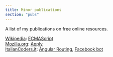 ```yaml
---
title: Minor publications
section: "pubs"
---
```


A list of my publications on free online resources.

[Wikipedia](https://it.wikipedia.org/wiki/Utente:Giacomocerquone): [ECMAScript](https://it.wikipedia.org/wiki/ECMAScript)<br />
[Mozilla.org](https://developer.mozilla.org/it/profiles/giacomocerquone): [Apply](https://developer.mozilla.org/it/docs/Web/JavaScript/Reference/Global_Objects/Function/apply) <br/>
[ItalianCoders.it](https://italiancoders.it/author/giacomo-cerquone/): [Angular Routing](https://italiancoders.it/routing-delle-applicazioni-angular/), [Facebook bot](https://italiancoders.it/creare-un-bot-per-messenger-in-nodejs/)

